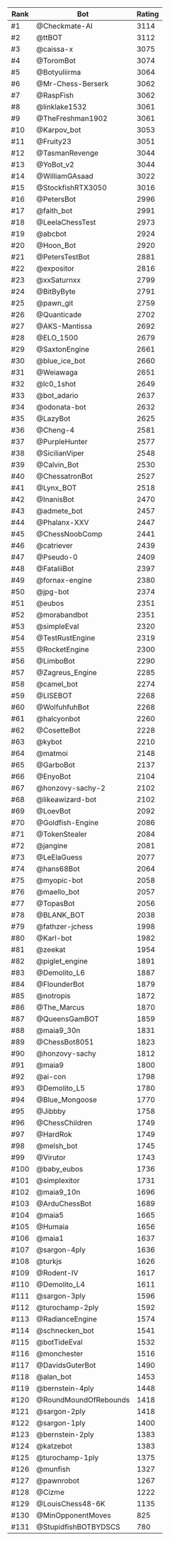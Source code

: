 Rank|Bot|Rating
---|---|---
#1|@Checkmate-AI|3114
#2|@ttBOT|3112
#3|@caissa-x|3075
#4|@ToromBot|3074
#5|@Botyuliirma|3064
#6|@Mr-Chess-Berserk|3062
#7|@RaspFish|3062
#8|@linklake1532|3061
#9|@TheFreshman1902|3061
#10|@Karpov_bot|3053
#11|@Fruity23|3051
#12|@TasmanRevenge|3044
#13|@YoBot_v2|3044
#14|@WilliamGAsaad|3022
#15|@StockfishRTX3050|3016
#16|@PetersBot|2996
#17|@faith_bot|2991
#18|@LeelaChessTest|2973
#19|@abcbot|2924
#20|@Hoon_Bot|2920
#21|@PetersTestBot|2881
#22|@expositor|2816
#23|@xxSaturnxx|2799
#24|@BitByByte|2791
#25|@pawn_git|2759
#26|@Quanticade|2702
#27|@AKS-Mantissa|2692
#28|@ELO_1500|2679
#29|@SaxtonEngine|2661
#30|@blue_ice_bot|2660
#31|@Weiawaga|2651
#32|@lc0_1shot|2649
#33|@bot_adario|2637
#34|@odonata-bot|2632
#35|@LazyBot|2625
#36|@Cheng-4|2581
#37|@PurpleHunter|2577
#38|@SicilianViper|2548
#39|@Calvin_Bot|2530
#40|@ChessatronBot|2527
#41|@Lynx_BOT|2518
#42|@InanisBot|2470
#43|@admete_bot|2457
#44|@Phalanx-XXV|2447
#45|@ChessNoobComp|2441
#46|@catriever|2439
#47|@Pseudo-0|2409
#48|@FataliiBot|2397
#49|@fornax-engine|2380
#50|@jpg-bot|2374
#51|@eubos|2351
#52|@morabandbot|2351
#53|@simpleEval|2320
#54|@TestRustEngine|2319
#55|@RocketEngine|2300
#56|@LimboBot|2290
#57|@Zagreus_Engine|2285
#58|@camel_bot|2274
#59|@LISEBOT|2268
#60|@WolfuhfuhBot|2268
#61|@halcyonbot|2260
#62|@CosetteBot|2228
#63|@kybot|2210
#64|@matmoi|2148
#65|@GarboBot|2137
#66|@EnyoBot|2104
#67|@honzovy-sachy-2|2102
#68|@likeawizard-bot|2102
#69|@LoevBot|2092
#70|@Goldfish-Engine|2086
#71|@TokenStealer|2084
#72|@jangine|2081
#73|@LeElaGuess|2077
#74|@hans68Bot|2064
#75|@myopic-bot|2058
#76|@maello_bot|2057
#77|@TopasBot|2056
#78|@BLANK_BOT|2038
#79|@fathzer-jchess|1998
#80|@Karl-bot|1982
#81|@zeekat|1954
#82|@piglet_engine|1891
#83|@Demolito_L6|1887
#84|@FlounderBot|1879
#85|@notropis|1872
#86|@The_Marcus|1870
#87|@QueensGamBOT|1859
#88|@maia9_30n|1831
#89|@ChessBot8051|1823
#90|@honzovy-sachy|1812
#91|@maia9|1800
#92|@ai-con|1798
#93|@Demolito_L5|1780
#94|@Blue_Mongoose|1770
#95|@Jibbby|1758
#96|@ChessChildren|1749
#97|@HardRok|1749
#98|@melsh_bot|1745
#99|@Virutor|1743
#100|@baby_eubos|1736
#101|@simplexitor|1731
#102|@maia9_10n|1696
#103|@ArduChessBot|1689
#104|@maia5|1665
#105|@Humaia|1656
#106|@maia1|1637
#107|@sargon-4ply|1636
#108|@turkjs|1626
#109|@Rodent-IV|1617
#110|@Demolito_L4|1611
#111|@sargon-3ply|1596
#112|@turochamp-2ply|1592
#113|@RadianceEngine|1574
#114|@schnecken_bot|1541
#115|@botTideEval|1532
#116|@monchester|1516
#117|@DavidsGuterBot|1490
#118|@alan_bot|1453
#119|@bernstein-4ply|1448
#120|@RoundMoundOfRebounds|1418
#121|@sargon-2ply|1418
#122|@sargon-1ply|1400
#123|@bernstein-2ply|1383
#124|@katzebot|1383
#125|@turochamp-1ply|1375
#126|@munfish|1327
#127|@pawnrobot|1267
#128|@Cizme|1222
#129|@LouisChess48-6K|1135
#130|@MinOpponentMoves|825
#131|@StupidfishBOTBYDSCS|780
